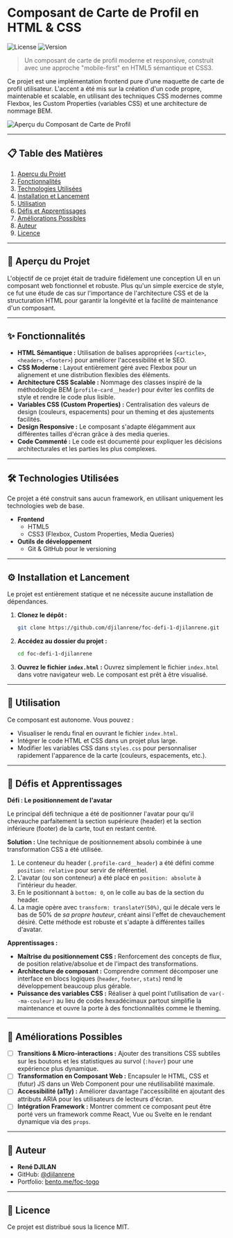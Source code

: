 # Composant de Carte de Profil en HTML & CSS

![License](https://img.shields.io/badge/license-MIT-blue.svg) ![Version](https://img.shields.io/badge/version-1.0.0-green.svg)

> Un composant de carte de profil moderne et responsive, construit avec une approche "mobile-first" en HTML5 sémantique et CSS3.

Ce projet est une implémentation frontend pure d'une maquette de carte de profil utilisateur. L'accent a été mis sur la création d'un code propre, maintenable et scalable, en utilisant des techniques CSS modernes comme Flexbox, les Custom Properties (variables CSS) et une architecture de nommage BEM.

![Aperçu du Composant de Carte de Profil](https://i.imgur.com/GNWaB46.png)

---

## 📋 Table des Matières

1.  [Aperçu du Projet](#-aperçu-du-projet)
2.  [Fonctionnalités](#-fonctionnalités)
3.  [Technologies Utilisées](#-technologies-utilisées)
4.  [Installation et Lancement](#-installation-et-lancement)
5.  [Utilisation](#-utilisation)
6.  [Défis et Apprentissages](#-défis-et-apprentissages)
7.  [Améliorations Possibles](#-améliorations-possibles)
8.  [Auteur](#-auteur)
9.  [Licence](#-licence)

---

## 🚀 Aperçu du Projet

L'objectif de ce projet était de traduire fidèlement une conception UI en un composant web fonctionnel et robuste. Plus qu'un simple exercice de style, ce fut une étude de cas sur l'importance de l'architecture CSS et de la structuration HTML pour garantir la longévité et la facilité de maintenance d'un composant.

---

## ✨ Fonctionnalités

*   **HTML Sémantique :** Utilisation de balises appropriées (`<article>`, `<header>`, `<footer>`) pour améliorer l'accessibilité et le SEO.
*   **CSS Moderne :** Layout entièrement géré avec Flexbox pour un alignement et une distribution flexibles des éléments.
*   **Architecture CSS Scalable :** Nommage des classes inspiré de la méthodologie BEM (`profile-card__header`) pour éviter les conflits de style et rendre le code plus lisible.
*   **Variables CSS (Custom Properties) :** Centralisation des valeurs de design (couleurs, espacements) pour un theming et des ajustements facilités.
*   **Design Responsive :** Le composant s'adapte élégamment aux différentes tailles d'écran grâce à des media queries.
*   **Code Commenté :** Le code est documenté pour expliquer les décisions architecturales et les parties les plus complexes.

---

## 🛠️ Technologies Utilisées

Ce projet a été construit sans aucun framework, en utilisant uniquement les technologies web de base.

*   **Frontend**
    *   HTML5
    *   CSS3 (Flexbox, Custom Properties, Media Queries)
*   **Outils de développement**
    *   Git & GitHub pour le versioning

---

## ⚙️ Installation et Lancement

Le projet est entièrement statique et ne nécessite aucune installation de dépendances.

1.  **Clonez le dépôt :**
    ```bash
    git clone https://github.com/djilanrene/foc-defi-1-djilanrene.git
    ```

2.  **Accédez au dossier du projet :**
    ```bash
    cd foc-defi-1-djilanrene
    ```

3.  **Ouvrez le fichier `index.html` :**
    Ouvrez simplement le fichier `index.html` dans votre navigateur web. Le composant est prêt à être visualisé.

---

## 📖 Utilisation

Ce composant est autonome. Vous pouvez :
*   Visualiser le rendu final en ouvrant le fichier `index.html`.
*   Intégrer le code HTML et CSS dans un projet plus large.
*   Modifier les variables CSS dans `styles.css` pour personnaliser rapidement l'apparence de la carte (couleurs, espacements, etc.).

---

## 🧠 Défis et Apprentissages

**Défi : Le positionnement de l'avatar**

Le principal défi technique a été de positionner l'avatar pour qu'il chevauche parfaitement la section supérieure (header) et la section inférieure (footer) de la carte, tout en restant centré.

**Solution :**
Une technique de positionnement absolu combinée à une transformation CSS a été utilisée.
1.  Le conteneur du header (`.profile-card__header`) a été défini comme `position: relative` pour servir de référentiel.
2.  L'avatar (ou son conteneur) a été placé en `position: absolute` à l'intérieur du header.
3.  En le positionnant à `bottom: 0`, on le colle au bas de la section du header.
4.  La magie opère avec `transform: translateY(50%)`, qui le décale vers le bas de 50% de *sa propre hauteur*, créant ainsi l'effet de chevauchement désiré. Cette méthode est robuste et s'adapte à différentes tailles d'avatar.

**Apprentissages :**
*   **Maîtrise du positionnement CSS :** Renforcement des concepts de flux, de position relative/absolue et de l'impact des transformations.
*   **Architecture de composant :** Comprendre comment décomposer une interface en blocs logiques (`header`, `footer`, `stats`) rend le développement beaucoup plus gérable.
*   **Puissance des variables CSS :** Réaliser à quel point l'utilisation de `var(--ma-couleur)` au lieu de codes hexadécimaux partout simplifie la maintenance et ouvre la porte à des fonctionnalités comme le theming.

---

## 🔮 Améliorations Possibles

- [ ] **Transitions & Micro-interactions :** Ajouter des transitions CSS subtiles sur les boutons et les statistiques au survol (`:hover`) pour une expérience plus dynamique.
- [ ] **Transformation en Composant Web :** Encapsuler le HTML, CSS et (futur) JS dans un Web Component pour une réutilisabilité maximale.
- [ ] **Accessibilité (a11y) :** Améliorer davantage l'accessibilité en ajoutant des attributs ARIA pour les utilisateurs de lecteurs d'écran.
- [ ] **Intégration Framework :** Montrer comment ce composant peut être porté vers un framework comme React, Vue ou Svelte en le rendant dynamique via des `props`.

---

## 👤 Auteur

*   **René DJILAN**
*   GitHub: [@djilanrene](https://github.com/djilanrene/)
*   Portfolio: [bento.me/foc-togo](https://bento.me/foc-togo)

---

## 📜 Licence

Ce projet est distribué sous la licence MIT.
